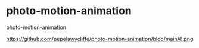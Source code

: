 # photo-motion-animation
photo-motion-animation

https://github.com/pepelawycliffe/photo-motion-animation/blob/main/6.png
